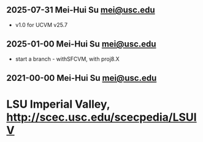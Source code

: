 ## 2025-07-31 Mei-Hui Su <mei@usc.edu>
* v1.0 for UCVM v25.7

## 2025-01-00 Mei-Hui Su <mei@usc.edu>
* start a branch -  withSFCVM, with proj8.X

## 2021-00-00 Mei-Hui Su <mei@usc.edu>
# LSU Imperial Valley, http://scec.usc.edu/scecpedia/LSUIV
